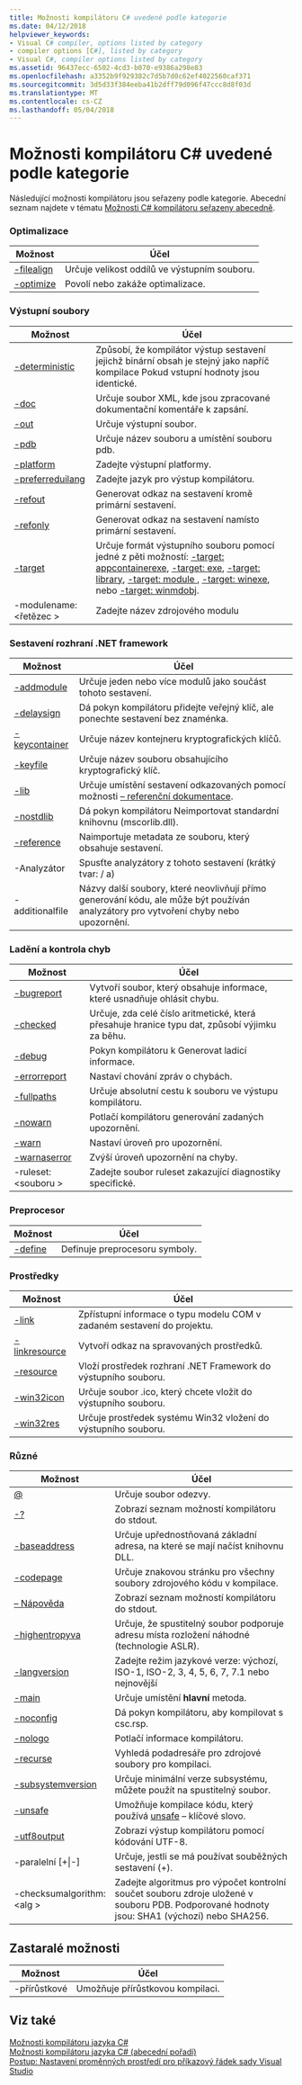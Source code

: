 ```yaml
---
title: Možnosti kompilátoru C# uvedené podle kategorie
ms.date: 04/12/2018
helpviewer_keywords:
- Visual C# compiler, options listed by category
- compiler options [C#], listed by category
- Visual C#, compiler options listed by category
ms.assetid: 96437ecc-6502-4cd3-b070-e9386a298e83
ms.openlocfilehash: a3352b9f929382c7d5b7d0c62ef4022560caf371
ms.sourcegitcommit: 3d5d33f384eeba41b2dff79d096f47ccc8d8f03d
ms.translationtype: MT
ms.contentlocale: cs-CZ
ms.lasthandoff: 05/04/2018
---
```

# <a name="c-compiler-options-listed-by-category"></a>Možnosti kompilátoru C# uvedené podle kategorie
Následující možnosti kompilátoru jsou seřazeny podle kategorie. Abecední seznam najdete v tématu [Možnosti C# kompilátoru seřazeny abecedně](listed-alphabetically.md).  
  
### <a name="optimization"></a>Optimalizace  
  
|Možnost|Účel|  
|------------|-------------|  
|[-filealign](filealign-compiler-option.md)|Určuje velikost oddílů ve výstupním souboru.|  
|[-optimize](optimize-compiler-option.md)|Povolí nebo zakáže optimalizace.|  
  
### <a name="output-files"></a>Výstupní soubory  
  
|Možnost|Účel|  
|------------|-------------| 
|[-deterministic](deterministic-compiler-option.md)|Způsobí, že kompilátor výstup sestavení jejichž binární obsah je stejný jako napříč kompilace Pokud vstupní hodnoty jsou identické.|
|[-doc](doc-compiler-option.md)|Určuje soubor XML, kde jsou zpracované dokumentační komentáře k zapsání.|  
|[-out](out-compiler-option.md)|Určuje výstupní soubor.|  
|[-pdb](pdb-compiler-option.md)|Určuje název souboru a umístění souboru pdb.|  
|[-platform](platform-compiler-option.md)|Zadejte výstupní platformy.|  
|[-preferreduilang](preferreduilang-compiler-option.md)|Zadejte jazyk pro výstup kompilátoru.|  
|[-refout](refout-compiler-option.md)|Generovat odkaz na sestavení kromě primární sestavení.|  
|[-refonly](refonly-compiler-option.md)|Generovat odkaz na sestavení namísto primární sestavení.|  
|[-target](target-compiler-option.md)|Určuje formát výstupního souboru pomocí jedné z pěti možností: [-target: appcontainerexe](target-appcontainerexe-compiler-option.md), [-target: exe](target-exe-compiler-option.md), [-target: library](target-library-compiler-option.md), [-target: module ](target-module-compiler-option.md), [-target: winexe](target-winexe-compiler-option.md), nebo [-target: winmdobj](target-winmdobj-compiler-option.md).|  
|-modulename:\<řetězec >|Zadejte název zdrojového modulu|  
  
### <a name="net-framework-assemblies"></a>Sestavení rozhraní .NET framework  
  
|Možnost|Účel|  
|------------|-------------|  
|[-addmodule](addmodule-compiler-option.md)|Určuje jeden nebo více modulů jako součást tohoto sestavení.|  
|[-delaysign](delaysign-compiler-option.md)|Dá pokyn kompilátoru přidejte veřejný klíč, ale ponechte sestavení bez znaménka.|  
|[-keycontainer](keycontainer-compiler-option.md)|Určuje název kontejneru kryptografických klíčů.|  
|[-keyfile](keyfile-compiler-option.md)|Určuje název souboru obsahujícího kryptografický klíč.|  
|[-lib](lib-compiler-option.md)|Určuje umístění sestavení odkazovaných pomocí možnosti [– referenční dokumentace](reference-compiler-option.md).|  
|[-nostdlib](nostdlib-compiler-option.md)|Dá pokyn kompilátoru Neimportovat standardní knihovnu (mscorlib.dll).|  
|[-reference](reference-compiler-option.md)|Naimportuje metadata ze souboru, který obsahuje sestavení.|  
|-Analyzátor|Spusťte analyzátory z tohoto sestavení (krátký tvar: / a)|  
|-additionalfile|Názvy další soubory, které neovlivňují přímo generování kódu, ale může být používán analyzátory pro vytvoření chyby nebo upozornění.|  
  
### <a name="debuggingerror-checking"></a>Ladění a kontrola chyb  
  
|Možnost|Účel|  
|------------|-------------|  
|[-bugreport](bugreport-compiler-option.md)|Vytvoří soubor, který obsahuje informace, které usnadňuje ohlásit chybu.|  
|[-checked](checked-compiler-option.md)|Určuje, zda celé číslo aritmetické, která přesahuje hranice typu dat, způsobí výjimku za běhu.|  
|[-debug](debug-compiler-option.md)|Pokyn kompilátoru k Generovat ladicí informace.|  
|[-errorreport](errorreport-compiler-option.md)|Nastaví chování zpráv o chybách.|  
|[-fullpaths](fullpaths-compiler-option.md)|Určuje absolutní cestu k souboru ve výstupu kompilátoru.|  
|[-nowarn](nowarn-compiler-option.md)|Potlačí kompilátoru generování zadaných upozornění.|  
|[-warn](warn-compiler-option.md)|Nastaví úroveň pro upozornění.|  
|[-warnaserror](warnaserror-compiler-option.md)|Zvýší úroveň upozornění na chyby.|  
|-ruleset:\<souboru >|Zadejte soubor ruleset zakazující diagnostiky specifické.|  
  
### <a name="preprocessor"></a>Preprocesor  
  
|Možnost|Účel|  
|------------|-------------|  
|[-define](define-compiler-option.md)|Definuje preprocesoru symboly.|  
  
### <a name="resources"></a>Prostředky  
  
|Možnost|Účel|  
|------------|-------------|  
|[-link](link-compiler-option.md)|Zpřístupní informace o typu modelu COM v zadaném sestavení do projektu.|  
|[-linkresource](linkresource-compiler-option.md)|Vytvoří odkaz na spravovaných prostředků.|  
|[-resource](resource-compiler-option.md)|Vloží prostředek rozhraní .NET Framework do výstupního souboru.|  
|[-win32icon](win32icon-compiler-option.md)|Určuje soubor .ico, který chcete vložit do výstupního souboru.|  
|[-win32res](win32res-compiler-option.md)|Určuje prostředek systému Win32 vložení do výstupního souboru.|  
  
### <a name="miscellaneous"></a>Různé  
  
|Možnost|Účel|  
|------------|-------------|  
|[@](response-file-compiler-option.md)|Určuje soubor odezvy.|  
|[-?](help-compiler-option.md)|Zobrazí seznam možností kompilátoru do stdout.|  
|[-baseaddress](baseaddress-compiler-option.md)|Určuje upřednostňovaná základní adresa, na které se mají načíst knihovnu DLL.|  
|[-codepage](codepage-compiler-option.md)|Určuje znakovou stránku pro všechny soubory zdrojového kódu v kompilace.|  
|[– Nápověda](help-compiler-option.md)|Zobrazí seznam možností kompilátoru do stdout.|  
|[-highentropyva](highentropyva-compiler-option.md)|Určuje, že spustitelný soubor podporuje adresu místa rozložení náhodné (technologie ASLR).|  
|[-langversion](langversion-compiler-option.md)|Zadejte režim jazykové verze: výchozí, ISO-1, ISO-2, 3, 4, 5, 6, 7, 7.1 nebo nejnovější |  
|[-main](main-compiler-option.md)|Určuje umístění **hlavní** metoda.|  
|[-noconfig](noconfig-compiler-option.md)|Dá pokyn kompilátoru, aby kompilovat s csc.rsp.|  
|[-nologo](nologo-compiler-option.md)|Potlačí informace kompilátoru.|  
|[-recurse](recurse-compiler-option.md)|Vyhledá podadresáře pro zdrojové soubory pro kompilaci.|  
|[-subsystemversion](subsystemversion-compiler-option.md)|Určuje minimální verze subsystému, můžete použít na spustitelný soubor.|  
|[-unsafe](unsafe-compiler-option.md)|Umožňuje kompilace kódu, který používá [unsafe](../../../csharp/language-reference/keywords/unsafe.md) – klíčové slovo.|  
|[-utf8output](utf8output-compiler-option.md)|Zobrazí výstup kompilátoru pomocí kódování UTF-8.|  
|-paralelní [+&#124;-]|Určuje, jestli se má používat souběžných sestavení (+).|  
|-checksumalgorithm:\<alg >|Zadejte algoritmus pro výpočet kontrolní součet souboru zdroje uložené v souboru PDB.  Podporované hodnoty jsou: SHA1 (výchozí) nebo SHA256.|  
  
## <a name="obsolete-options"></a>Zastaralé možnosti  
  
|Možnost|Účel|  
|---|---|  
|-přírůstkové|Umožňuje přírůstkovou kompilaci.|  
  
## <a name="see-also"></a>Viz také  
 [Možnosti kompilátoru jazyka C#](index.md)  
 [Možnosti kompilátoru jazyka C# (abecední pořadí)](listed-alphabetically.md)  
 [Postup: Nastavení proměnných prostředí pro příkazový řádek sady Visual Studio](how-to-set-environment-variables-for-the-visual-studio-command-line.md)
